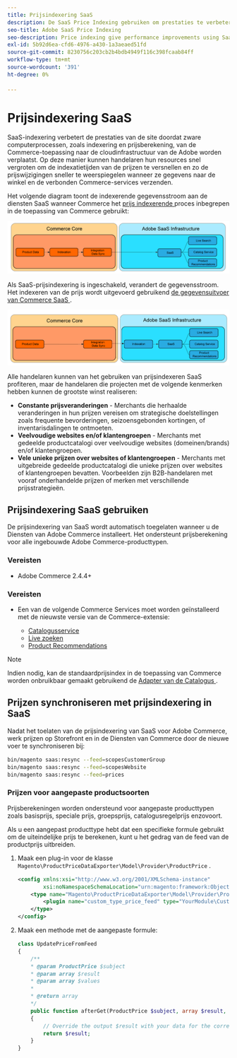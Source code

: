 ```yaml
---
title: Prijsindexering SaaS
description: De SaaS Price Indexing gebruiken om prestaties te verbeteren
seo-title: Adobe SaaS Price Indexing
seo-description: Price indexing give performance improvements using SaaS infrastructure
exl-id: 5b92d6ea-cfd6-4976-a430-1a3aeaed51fd
source-git-commit: 8230756c203cb2b4bdb4949f116c398fcaab84ff
workflow-type: tm+mt
source-wordcount: '391'
ht-degree: 0%

---
```


# Prijsindexering SaaS

SaaS-indexering verbetert de prestaties van de site doordat zware computerprocessen, zoals indexering en prijsberekening, van de Commerce-toepassing naar de cloudinfrastructuur van de Adobe worden verplaatst. Op deze manier kunnen handelaren hun resources snel vergroten om de indexatietijden van de prijzen te versnellen en zo de prijswijzigingen sneller te weerspiegelen wanneer ze gegevens naar de winkel en de verbonden Commerce-services verzenden.

Het volgende diagram toont de indexerende gegevensstroom aan de diensten SaaS wanneer Commerce het [ prijs indexerende ](https://experienceleague.adobe.com/en/docs/commerce-operations/configuration-guide/cli/manage-indexers) proces inbegrepen in de toepassing van Commerce gebruikt:

![ Standaardgegevensstroom ](assets/old_way.png)

Als SaaS-prijsindexering is ingeschakeld, verandert de gegevensstroom. Het indexeren van de prijs wordt uitgevoerd gebruikend [ de gegevensuitvoer van Commerce SaaS ](../data-export/data-synchronization.md).

![ SaaS prijs indexerende gegevensstroom ](assets/new_way.png)

Alle handelaren kunnen van het gebruiken van prijsindexeren SaaS profiteren, maar de handelaren die projecten met de volgende kenmerken hebben kunnen de grootste winst realiseren:

* **Constante prijsveranderingen** - Merchants die herhaalde veranderingen in hun prijzen vereisen om strategische doelstellingen zoals frequente bevorderingen, seizoensgebonden kortingen, of inventarisdalingen te ontmoeten.
* **Veelvoudige websites en/of klantengroepen** - Merchants met gedeelde productcatalogi over veelvoudige websites (domeinen/brands) en/of klantengroepen.
* **Vele unieke prijzen over websites of klantengroepen** - Merchants met uitgebreide gedeelde productcatalogi die unieke prijzen over websites of klantengroepen bevatten. Voorbeelden zijn B2B-handelaren met vooraf onderhandelde prijzen of merken met verschillende prijsstrategieën.

## Prijsindexering SaaS gebruiken

De prijsindexering van SaaS wordt automatisch toegelaten wanneer u de Diensten van Adobe Commerce installeert. Het ondersteunt prijsberekening voor alle ingebouwde Adobe Commerce-producttypen.

### Vereisten

* Adobe Commerce 2.4.4+

### Vereisten

* Een van de volgende Commerce Services moet worden geïnstalleerd met de nieuwste versie van de Commerce-extensie:

   * [Catalogusservice](../catalog-service/overview.md)
   * [Live zoeken](../live-search/overview.md)
   * [Product Recommendations](../product-recommendations/guide-overview.md)


>[!NOTE]
>
>Indien nodig, kan de standaardprijsindex in de toepassing van Commerce worden onbruikbaar gemaakt gebruikend de [ Adapter van de Catalogus ](catalog-adapter.md).

## Prijzen synchroniseren met prijsindexering in SaaS

Nadat het toelaten van de prijsindexering van SaaS voor Adobe Commerce, werk prijzen op Storefront en in de Diensten van Commerce door de nieuwe voer te synchroniseren bij:

```bash
bin/magento saas:resync --feed=scopesCustomerGroup
bin/magento saas:resync --feed=scopesWebsite
bin/magento saas:resync --feed=prices
```

### Prijzen voor aangepaste productsoorten

Prijsberekeningen worden ondersteund voor aangepaste producttypen zoals basisprijs, speciale prijs, groepsprijs, catalogusregelprijs enzovoort.

Als u een aangepast producttype hebt dat een specifieke formule gebruikt om de uiteindelijke prijs te berekenen, kunt u het gedrag van de feed van de productprijs uitbreiden.

1. Maak een plug-in voor de klasse `Magento\ProductPriceDataExporter\Model\Provider\ProductPrice` .

   ```xml
   <config xmlns:xsi="http://www.w3.org/2001/XMLSchema-instance"
           xsi:noNamespaceSchemaLocation="urn:magento:framework:ObjectManager/etc/config.xsd">
       <type name="Magento\ProductPriceDataExporter\Model\Provider\ProductPrice">
           <plugin name="custom_type_price_feed" type="YourModule\CustomProductType\Plugin\UpdatePriceFromFeed" />
       </type>
   </config>
   ```

1. Maak een methode met de aangepaste formule:

   ```php
   class UpdatePriceFromFeed
   {
       /**
       * @param ProductPrice $subject
       * @param array $result
       * @param array $values
       *
       * @return array
       */
       public function afterGet(ProductPrice $subject, array $result, array $values) : array
       {
           // Override the output $result with your data for the corresponding products (see original method for details) 
           return $result;
       }
   }
   ```


